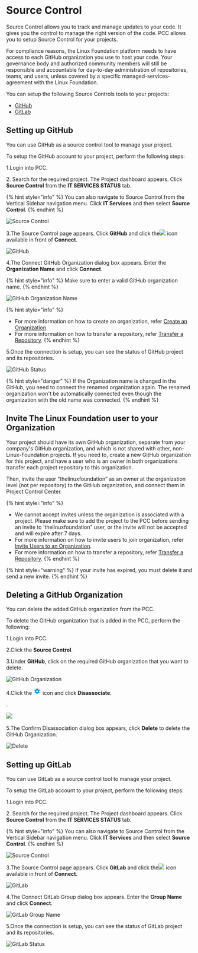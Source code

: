 # Source Control

Source Control allows you to track and manage updates to your code. It gives you the control to manage the right version of the code. PCC allows you to setup Source Control for your projects.

For compliance reasons, the Linux Foundation platform needs to have access to each GitHub organization you use to host your code. Your governance body and authorized community members will still be responsible and accountable for day-to-day administration of repositories, teams, and users, unless covered by a specific managed-services-agreement with the Linux Foundation.

You can setup the following Source Controls tools to your projects:

* [GitHub](source-control.md#setting-up-github)
* [GitLab](source-control.md#setting-up-gitlab)

## Setting up GitHub <a href="#setting-up-github" id="setting-up-github"></a>

You can use GitHub as a source control tool to manage your project.

To setup the GitHub account to your project, perform the following steps:

1.Login into PCC.

2\. Search for the required project. The Project dashboard appears. Click **Source Control** from the **IT SERVICES STATUS** tab.

{% hint style="info" %}
You can also navigate to Source Control from the Vertical Sidebar navigation menu. Click **IT Services** and then select **Source Control**.
{% endhint %}

![Source Control](https://files.gitbook.com/v0/b/gitbook-28427.appspot.com/o/assets%2F-MT\_pAMg4FUQlUpKbPvg%2F-MTj0TQnzz-FlSQFT1oZ%2F-MTjCtYF8M68gce65AoX%2FSource\_Control.png?alt=media\&token=0be4cdd8-f820-4079-8bf2-44681e2b756d)

3.The Source Control page appears. Click **GitHub** and click the![](https://firebasestorage.googleapis.com/v0/b/gitbook-28427.appspot.com/o/assets%2F-MEMVgDuxi7j4ZpeENUY%2F-MM6s2eHhjQ\_tQZBLg-r%2F-MM6sWbUBHCbO-u3210L%2FIcon.png?alt=media\&token=5797d8be-df9f-4f97-bb25-6c699e9d6253) icon available in front of **Connect**.

![GitHub](https://gblobscdn.gitbook.com/assets%2F-MEMVgDuxi7j4ZpeENUY%2F-MMBvrEsjsliBZECYf7t%2F-MMByCcDTjZ9B5Zxy5DQ%2FConnect.png?alt=media\&token=0891165d-b8cb-48a3-9253-6880ae5511dd)

4.The Connect GitHub Organization dialog box appears. Enter the **Organization Name** and click **Connect**.

{% hint style="info" %}
Make sure to enter a valid GitHub organization name.
{% endhint %}

![GitHub Organization Name](https://files.gitbook.com/v0/b/gitbook-28427.appspot.com/o/assets%2F-MT\_pAMg4FUQlUpKbPvg%2F-MTj0TQnzz-FlSQFT1oZ%2F-MTjDq0dhMrtHe11\_Bun%2FConnect.png?alt=media\&token=999ec864-7477-4679-acd3-f06059c897ff)

{% hint style="info" %}
* For more information on how to create an organization, refer [Create an Organization](https://docs.github.com/en/github/setting-up-and-managing-organizations-and-teams/creating-a-new-organization-from-scratch).
* For more information on how to transfer a repository, refer [Transfer a Repository](https://docs.github.com/en/github/administering-a-repository/transferring-a-repository).
{% endhint %}

5.Once the connection is setup, you can see the status of GitHub project and its repositories.

![GitHub Status](https://gblobscdn.gitbook.com/assets%2F-MEMVgDuxi7j4ZpeENUY%2F-MMBvrEsjsliBZECYf7t%2F-MMBzrTuxMl6EmxWkMKU%2FStatus.png?alt=media\&token=0e6568b7-142b-4b7b-b899-50119dd69a8f)

{% hint style="danger" %}
If the Organization name is changed in the GitHub, you need to connect the renamed organization again. The renamed organization won't be automatically connected even though the organization with the old name was connected.
{% endhint %}

## Invite The Linux Foundation user to your Organization <a href="#invite-users-to-organization" id="invite-users-to-organization"></a>

Your project should have its own GitHub organization, separate from your company's GitHub organization, and which is not shared with other, non-Linux-Foundation projects. If you need to, create a new GitHub organization for this project, and have a user who is an owner in both organizations transfer each project repository to this organization.

Then, invite the user “thelinuxfoundation” as an owner at the organization level (not per repository) to the GitHub organization, and connect them in Project Control Center.

{% hint style="info" %}
* We cannot accept invites unless the organization is associated with a project. Please make sure to add the project to the PCC before sending an invite to 'thelinuxfoundation" user, or the invite will not be accepted and will expire after 7 days.
* For more information on how to invite users to join organization, refer [Invite Users to an Organization](https://docs.github.com/en/github/setting-up-and-managing-organizations-and-teams/inviting-users-to-join-your-organization).
* For more information on how to transfer a repository, refer [Transfer a Repository](https://docs.github.com/en/github/administering-a-repository/transferring-a-repository).
{% endhint %}

{% hint style="warning" %}
If your invite has expired, you must delete it and send a new invite.
{% endhint %}

## Deleting a GitHub Organization <a href="#deleting-github-organization" id="deleting-github-organization"></a>

You can delete the added GitHub organization from the PCC.

To delete the GitHub organization that is added in the PCC, perform the following:

1.Login into PCC.

2.Click the **Source Control**.

3.Under **GitHub**, click on the required GitHub organization that you want to delete.

![GitHub Organization](https://files.gitbook.com/v0/b/gitbook-28427.appspot.com/o/assets%2F-MT\_pAMg4FUQlUpKbPvg%2F-MWSsYEQB2dSZ8dYMPfb%2F-MWSwCcGG1dBv-of9Ain%2FG1.png?alt=media\&token=3650f3de-977b-4541-a4d9-5cf6b3ef5dc2)

4.Click the ![](<../../.gitbook/assets/Setting  (1).png>) icon and click **Disassociate**.

.

![](https://files.gitbook.com/v0/b/gitbook-28427.appspot.com/o/assets%2F-MT\_pAMg4FUQlUpKbPvg%2F-MWSsYEQB2dSZ8dYMPfb%2F-MWSwaLjn4A4gyhFMSNm%2FG2.png?alt=media\&token=d324770c-e5df-4ecf-9707-809e592496af)

5.The Confirm Disassociation dialog box appears, click **Delete** to delete the GitHub Organization.

![Delete](https://files.gitbook.com/v0/b/gitbook-28427.appspot.com/o/assets%2F-MT\_pAMg4FUQlUpKbPvg%2F-MWSsYEQB2dSZ8dYMPfb%2F-MWSwtzItvRTln\_kth57%2FG3.png?alt=media\&token=985b3280-d2d4-418e-8e5d-dd77638baeaa)

## Setting up GitLab

You can use GitLab as a source control tool to manage your project.

To setup the GitLab account to your project, perform the following steps:

1.Login into PCC.

2\. Search for the required project. The Project dashboard appears. Click **Source Control** from the **IT SERVICES STATUS** tab.

{% hint style="info" %}
You can also navigate to Source Control from the Vertical Sidebar navigation menu. Click **IT Services** and then select **Source Control**.
{% endhint %}

![Source Control](https://files.gitbook.com/v0/b/gitbook-28427.appspot.com/o/assets%2F-MT\_pAMg4FUQlUpKbPvg%2F-MTj0TQnzz-FlSQFT1oZ%2F-MTjCtYF8M68gce65AoX%2FSource\_Control.png?alt=media\&token=0be4cdd8-f820-4079-8bf2-44681e2b756d)

3.The Source Control page appears. Click **GitLab** and click the![](https://firebasestorage.googleapis.com/v0/b/gitbook-28427.appspot.com/o/assets%2F-MEMVgDuxi7j4ZpeENUY%2F-MM6s2eHhjQ\_tQZBLg-r%2F-MM6sWbUBHCbO-u3210L%2FIcon.png?alt=media\&token=5797d8be-df9f-4f97-bb25-6c699e9d6253) icon available in front of **Connect**.

![GitLab](https://gblobscdn.gitbook.com/assets%2F-MEMVgDuxi7j4ZpeENUY%2F-MMBzyPEWoumUhMMbi3v%2F-MMC0CxSwdrHEJorgf-y%2FGitlab.png?alt=media\&token=4cec0390-4573-4d2e-9c84-4aa8e5e4b99a)

4.The Connect GitLab Group dialog box appears. Enter the **Group Name** and click **Connect**.

![GitLab Group Name](https://files.gitbook.com/v0/b/gitbook-28427.appspot.com/o/assets%2F-MT\_pAMg4FUQlUpKbPvg%2F-MTj0TQnzz-FlSQFT1oZ%2F-MTjEYXWtQ06emjLntt6%2FConnect\_Gitlab.png?alt=media\&token=5b16d66f-392d-40c9-a158-4e8d8b361c64)

5.Once the connection is setup, you can see the status of GitLab project and its repositories.

![GitLab Status](https://gblobscdn.gitbook.com/assets%2F-MEMVgDuxi7j4ZpeENUY%2F-MMBzyPEWoumUhMMbi3v%2F-MMC1IC5alHrzKrM8PIg%2FLab\_Status.png?alt=media\&token=2b0ce2d2-76bf-4cfe-a1bb-1c3f0372d003)
